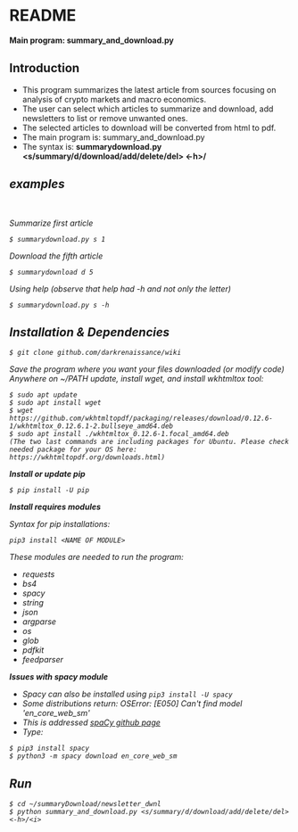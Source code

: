 # README

**Main program: summary_and_download.py**

## Introduction

- This program summarizes the latest article from sources focusing on
analysis of crypto markets and macro economics.
- The user can select which articles to summarize and download, add newsletters
to list or remove unwanted ones.
- The selected articles to download will be converted from html to pdf.
- The main program is: summary_and_download.py
- The syntax is: **summarydownload.py <s/summary/d/download/add/delete/del> <-h>/<i><br>**

<h2>examples</h2> <br>

Summarize first article
```
$ summarydownload.py s 1 
```
Download the fifth article

```
$ summarydownload d 5 
```

Using help (observe that help had -h and not only the letter)

```
$ summarydownload.py s -h
```


## Installation & Dependencies
```
$ git clone github.com/darkrenaissance/wiki
```

Save the program where you want your files downloaded (or modify code)
Anywhere on ~/PATH update, install wget, and install wkhtmltox tool:

```
$ sudo apt update
$ sudo apt install wget
$ wget https://github.com/wkhtmltopdf/packaging/releases/download/0.12.6-1/wkhtmltox_0.12.6.1-2.bullseye_amd64.deb 
$ sudo apt install ./wkhtmltox_0.12.6-1.focal_amd64.deb
(The two last commands are including packages for Ubuntu. Please check needed package for your OS here: 
https://wkhtmltopdf.org/downloads.html)
```

**Install or update pip**

`$ pip install -U pip`

**Install requires modules**

Syntax for pip installations:

`pip3 install <NAME OF MODULE>`

These modules are needed to run the program:
- requests
- bs4
- spacy
- string
- json
- argparse
- os
- glob
- pdfkit
- feedparser

**Issues with spacy module**

- Spacy can also be installed using `pip3 install -U spacy`
- Some distributions return: OSError: [E050] Can't find model 'en_core_web_sm'
- This is addressed [spaCy github page](https://github.com/explosion/spaCy/issues/4577)
- Type:
```
$ pip3 install spacy
$ python3 -m spacy download en_core_web_sm
```

## Run
```
$ cd ~/summaryDownload/newsletter_dwnl
$ python summary_and_download.py <s/summary/d/download/add/delete/del> <-h>/<i>
```
